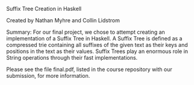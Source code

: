 Suffix Tree Creation in Haskell

Created by Nathan Myhre and Collin Lidstrom

Summary: For our final project, we chose to attempt creating an implementation of a Suffix Tree in Haskell. A Suffix Tree is defined as a compressed trie containing all suffixes of the given text as their keys and positions in the text as their values. Suffix Trees play an enormous role in String operations through their fast implementations.

Please see the file final.pdf, listed in the course repository with our submission, for more information.
